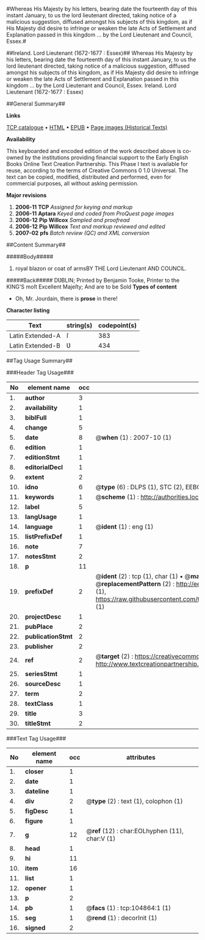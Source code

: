 #Whereas His Majesty by his letters, bearing date the fourteenth day of this instant January, to us the lord lieutenant directed, taking notice of a malicious suggestion, diffused amongst his subjects of this kingdom, as if His Majesty did desire to infringe or weaken the late Acts of Settlement and Explanation passed in this kingdom ... by the Lord Lieutenant and Council, Essex.#

##Ireland. Lord Lieutenant (1672-1677 : Essex)##
Whereas His Majesty by his letters, bearing date the fourteenth day of this instant January, to us the lord lieutenant directed, taking notice of a malicious suggestion, diffused amongst his subjects of this kingdom, as if His Majesty did desire to infringe or weaken the late Acts of Settlement and Explanation passed in this kingdom ... by the Lord Lieutenant and Council, Essex.
Ireland. Lord Lieutenant (1672-1677 : Essex)

##General Summary##

**Links**

[TCP catalogue](http://www.ota.ox.ac.uk/tcp/)  • 
[HTML](http://tei.it.ox.ac.uk/tcp/Texts-HTML/free/A46/A46140.html)  • 
[EPUB](http://tei.it.ox.ac.uk/tcp/Texts-EPUB/free/A46/A46140.epub) • 
[Page images (Historical Texts)](https://data.historicaltexts.jisc.ac.uk/view?pubId=eebo-16146648e&pageId=eebo-16146648e-104864-1)

**Availability**

This keyboarded and encoded edition of the
	       work described above is co-owned by the institutions
	       providing financial support to the Early English Books
	       Online Text Creation Partnership. This Phase I text is
	       available for reuse, according to the terms of Creative
	       Commons 0 1.0 Universal. The text can be copied,
	       modified, distributed and performed, even for
	       commercial purposes, all without asking permission.

**Major revisions**

1. __2006-11__ __TCP__ *Assigned for keying and markup*
1. __2006-11__ __Aptara__ *Keyed and coded from ProQuest page images*
1. __2006-12__ __Pip Willcox__ *Sampled and proofread*
1. __2006-12__ __Pip Willcox__ *Text and markup reviewed and edited*
1. __2007-02__ __pfs__ *Batch review (QC) and XML conversion*

##Content Summary##

#####Body#####

1. royal blazon or coat of armsBY THE
Lord Lieutenant
AND
COUNCIL.

#####Back#####
DƲBLIN;
Printed by Benjamin Tooke, Printer to the KING'S moſt Excellent Majeſty; And are to
be Sold 
**Types of content**

  * Oh, Mr. Jourdain, there is **prose** in there!

**Character listing**


|Text|string(s)|codepoint(s)|
|---|---|---|
|Latin Extended-A|ſ|383|
|Latin Extended-B|Ʋ|434|

##Tag Usage Summary##

###Header Tag Usage###

|No|element name|occ|attributes|
|---|---|---|---|
|1.|__author__|3||
|2.|__availability__|1||
|3.|__biblFull__|1||
|4.|__change__|5||
|5.|__date__|8| @__when__ (1) : 2007-10 (1)|
|6.|__edition__|1||
|7.|__editionStmt__|1||
|8.|__editorialDecl__|1||
|9.|__extent__|2||
|10.|__idno__|6| @__type__ (6) : DLPS (1), STC (2), EEBO-CITATION (1), OCLC (1), VID (1)|
|11.|__keywords__|1| @__scheme__ (1) : http://authorities.loc.gov/ (1)|
|12.|__label__|5||
|13.|__langUsage__|1||
|14.|__language__|1| @__ident__ (1) : eng (1)|
|15.|__listPrefixDef__|1||
|16.|__note__|7||
|17.|__notesStmt__|2||
|18.|__p__|11||
|19.|__prefixDef__|2| @__ident__ (2) : tcp (1), char (1)  •  @__matchPattern__ (2) : ([0-9\-]+):([0-9IVX]+) (1), (.+) (1)  •  @__replacementPattern__ (2) : http://eebo.chadwyck.com/downloadtiff?vid=$1&page=$2 (1), https://raw.githubusercontent.com/textcreationpartnership/Texts/master/tcpchars.xml#$1 (1)|
|20.|__projectDesc__|1||
|21.|__pubPlace__|2||
|22.|__publicationStmt__|2||
|23.|__publisher__|2||
|24.|__ref__|2| @__target__ (2) : https://creativecommons.org/publicdomain/zero/1.0/ (1), http://www.textcreationpartnership.org/docs/. (1)|
|25.|__seriesStmt__|1||
|26.|__sourceDesc__|1||
|27.|__term__|2||
|28.|__textClass__|1||
|29.|__title__|3||
|30.|__titleStmt__|2||


###Text Tag Usage###

|No|element name|occ|attributes|
|---|---|---|---|
|1.|__closer__|1||
|2.|__date__|1||
|3.|__dateline__|1||
|4.|__div__|2| @__type__ (2) : text (1), colophon (1)|
|5.|__figDesc__|1||
|6.|__figure__|1||
|7.|__g__|12| @__ref__ (12) : char:EOLhyphen (11), char:V (1)|
|8.|__head__|1||
|9.|__hi__|11||
|10.|__item__|16||
|11.|__list__|1||
|12.|__opener__|1||
|13.|__p__|2||
|14.|__pb__|1| @__facs__ (1) : tcp:104864:1 (1)|
|15.|__seg__|1| @__rend__ (1) : decorInit (1)|
|16.|__signed__|2||
